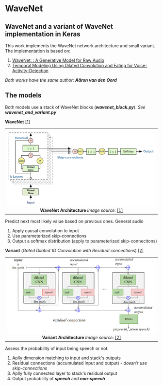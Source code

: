 # WaveNet
## WaveNet and a variant of WaveNet implementation in Keras
This work implements the WaveNet network architecture and small variant. The implementation is based on:
1. [WaveNet: : A Generative Model for Raw Audio](https://arxiv.org/pdf/1609.03499.pdf)
2. [Temporal Modeling Using Dilated Convolution and Fating for Voice-Activity-Detection](https://ai.google/research/pubs/pub47212)

_Both works have the same author: **_Aäron van den Oord_**_

## The models
Both models use a stack of WaveNet blocks (_**wavenet_block.py**_). _See **wavenet_and_variant.py**_

**WaveNet** [[1]](https://arxiv.org/pdf/1609.03499.pdf)

| |
|:-------------------------:|
|<img width="500" src="./images/wavenet.PNG"> **WaveNet Architecture** _Image source_: [[1]](https://arxiv.org/pdf/1609.03499.pdf)|

Predict next most likely value based on previous ones. Generat audio

1. Apply causal convolution to input
2. Use parameterized skip-connections
3. Output a softmax distribution (apply to parameterized skip-connecitons)

**Variant** (_Gated Dilated 1D Convolution with Residual connections_) [[2]](https://ai.google/research/pubs/pub47212)

| |
|:-------------------------:|
|<img width="500" src="./images/variant.PNG"> **Variant Architecture** _Image source_: [[2]](https://ai.google/research/pubs/pub47212)|

Assess the probability of input being speech or not.

1. Aplly dimension matching to input and stack's outputs
2. Residual connections (accumulated input and output) - _doesn't use skip-connections_
4. Aplly fully connected layer to stack's residual output
3. Output probability of **_speech_** and **_non-speech_**
